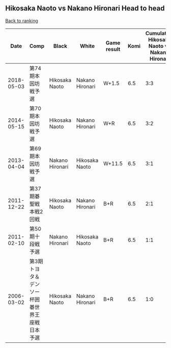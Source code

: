 ## Hikosaka Naoto vs Nakano Hironari Head to head

[Back to ranking](../../index.md)




| **Date** | **Comp** | **Black** | **White** | **Game result** | **Komi** | **Cumulative Hikosaka Naoto vs Nakano Hironari** | **Hikosaka Naoto streak** | **Nakano Hironari streak** | 
| --- | --- | --- | --- | --- | --- | --- | --- | --- |
| 2018-05-03 | 第74期本因坊戦予選 | Hikosaka Naoto | Nakano Hironari | W+1.5 | 6.5 | 3:3 | 0 | 2 | 
| 2014-05-15 | 第70期本因坊戦予選 | Hikosaka Naoto | Nakano Hironari | W+R | 6.5 | 3:2 | 0 | 1 | 
| 2013-04-04 | 第69期本因坊戦予選 | Nakano Hironari | Hikosaka Naoto | W+11.5 | 6.5 | 3:1 | 2 | 0 | 
| 2011-12-22 | 第37期碁聖戦本戦2回戦 | Hikosaka Naoto | Nakano Hironari | B+R | 6.5 | 2:1 | 1 | 0 | 
| 2011-02-10 | 第50期十段戦予選 | Nakano Hironari | Hikosaka Naoto | B+R | 6.5 | 1:1 | 0 | 1 | 
| 2006-03-02 | 第3期トヨタ＆デンソー杯囲碁世界王座戦日本予選 | Hikosaka Naoto | Nakano Hironari | B+R | 6.5 | 1:0 | 1 | 0 |




